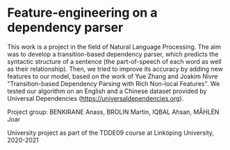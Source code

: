 # Feature-engineering on a dependency parser

This work is a project in the field of Natural Language Processing. The aim was to develop a transition-based dependency parser, which predicts the syntactic structure of a sentence (the part-of-speech of each word as well as their relationship). Then, we tried to improve its accuracy by adding new features to our model, based on the work of Yue Zhang and Joakim Nivre "Transition-based Dependency Parsing with Rich Non-local Features". We tested our algorithm on an English and a Chinese dataset provided by Universal Dependencies (https://universaldependencies.org).

Project group: BENKIRANE Anass, BROLIN Martin, IQBAL Ahsan, MÅHLÉN Joar

University project as part of the TDDE09 course at Linköping University, 2020-2021
